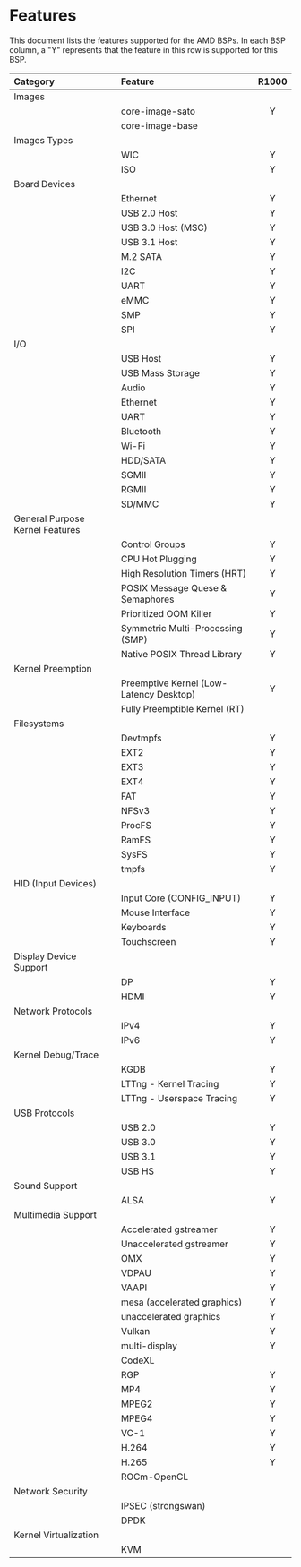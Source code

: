 # Features

This document lists the features supported for the AMD BSPs. In each
BSP column, a "Y" represents that the feature in this row is supported
for this BSP.

| Category                        | Feature                                 | R1000 |
|:--------------------------------|:----------------------------------------|:-----:|
| Images                          |                                         |       |
|                                 | core-image-sato                         | Y     |
|                                 | core-image-base                         |       |
| Images Types                    |                                         |       |
|                                 | WIC                                     | Y     |
|                                 | ISO                                     | Y     |
| Board Devices                   |                                         |       |
|                                 | Ethernet                                | Y     |
|                                 | USB 2.0 Host                            | Y     |
|                                 | USB 3.0 Host (MSC)                      | Y     |
|                                 | USB 3.1 Host                            | Y     |
|                                 | M.2 SATA                                | Y     |
|                                 | I2C                                     | Y     |
|                                 | UART                                    | Y     |
|                                 | eMMC                                    | Y     |
|                                 | SMP                                     | Y     |
|                                 | SPI                                     | Y     |
| I/O                             |                                         |       |
|                                 | USB Host                                | Y     |
|                                 | USB Mass Storage                        | Y     |
|                                 | Audio                                   | Y     |
|                                 | Ethernet                                | Y     |
|                                 | UART                                    | Y     |
|                                 | Bluetooth                               | Y     |
|                                 | Wi-Fi                                   | Y     |
|                                 | HDD/SATA                                | Y     |
|                                 | SGMII                                   | Y     |
|                                 | RGMII                                   | Y     |
|                                 | SD/MMC                                  | Y     |
| General Purpose Kernel Features |                                         |       |
|                                 | Control Groups                          | Y     |
|                                 | CPU Hot Plugging                        | Y     |
|                                 | High Resolution Timers (HRT)            | Y     |
|                                 | POSIX Message Quese & Semaphores        | Y     |
|                                 | Prioritized OOM Killer                  | Y     |
|                                 | Symmetric Multi-Processing (SMP)        | Y     |
|                                 | Native POSIX Thread Library             | Y     |
| Kernel Preemption               |                                         |       |
|                                 | Preemptive Kernel (Low-Latency Desktop) | Y     |
|                                 | Fully Preemptible Kernel (RT)           |       |
| Filesystems                     |                                         |       |
|                                 | Devtmpfs                                | Y     |
|                                 | EXT2                                    | Y     |
|                                 | EXT3                                    | Y     |
|                                 | EXT4                                    | Y     |
|                                 | FAT                                     | Y     |
|                                 | NFSv3                                   | Y     |
|                                 | ProcFS                                  | Y     |
|                                 | RamFS                                   | Y     |
|                                 | SysFS                                   | Y     |
|                                 | tmpfs                                   | Y     |
| HID (Input Devices)             |                                         |       |
|                                 | Input Core (CONFIG_INPUT)               | Y     |
|                                 | Mouse Interface                         | Y     |
|                                 | Keyboards                               | Y     |
|                                 | Touchscreen                             | Y     |
| Display Device Support          |                                         |       |
|                                 | DP                                      | Y     |
|                                 | HDMI                                    | Y     |
| Network Protocols               |                                         |       |
|                                 | IPv4                                    | Y     |
|                                 | IPv6                                    | Y     |
| Kernel Debug/Trace              |                                         |       |
|                                 | KGDB                                    | Y     |
|                                 | LTTng - Kernel Tracing                  | Y     |
|                                 | LTTng - Userspace Tracing               | Y     |
| USB Protocols                   |                                         |       |
|                                 | USB 2.0                                 | Y     |
|                                 | USB 3.0                                 | Y     |
|                                 | USB 3.1                                 | Y     |
|                                 | USB HS                                  | Y     |
| Sound Support                   |                                         |       |
|                                 | ALSA                                    | Y     |
| Multimedia Support              |                                         |       |
|                                 | Accelerated gstreamer                   | Y     |
|                                 | Unaccelerated gstreamer                 | Y     |
|                                 | OMX                                     | Y     |
|                                 | VDPAU                                   | Y     |
|                                 | VAAPI                                   | Y     |
|                                 | mesa (accelerated graphics)             | Y     |
|                                 | unaccelerated graphics                  | Y     |
|                                 | Vulkan                                  | Y     |
|                                 | multi-display                           | Y     |
|                                 | CodeXL                                  |       |
|                                 | RGP                                     | Y     |
|                                 | MP4                                     | Y     |
|                                 | MPEG2                                   | Y     |
|                                 | MPEG4                                   | Y     |
|                                 | VC-1                                    | Y     |
|                                 | H.264                                   | Y     |
|                                 | H.265                                   | Y     |
|                                 | ROCm-OpenCL                             |       |
| Network Security                |                                         |       |
|                                 | IPSEC (strongswan)                      |       |
|                                 | DPDK                                    |       |
| Kernel Virtualization           |                                         |       |
|                                 | KVM                                     |       |
